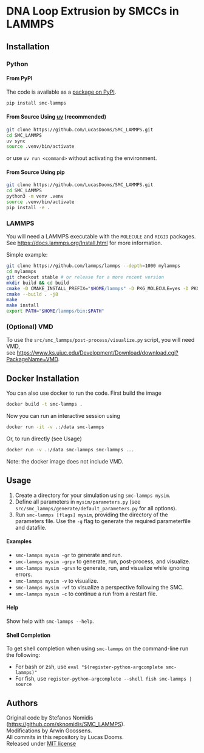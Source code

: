 # DNA Loop Extrusion by SMCCs in LAMMPS

## Installation

### Python

#### From PyPI

The code is available as a [package on PyPI](https://pypi.org/project/smc-lammps/).
```sh
pip install smc-lammps
```

#### From Source Using [uv](https://docs.astral.sh/uv/getting-started/installation/) (recommended)
```sh
git clone https://github.com/LucasDooms/SMC_LAMMPS.git
cd SMC_LAMMPS
uv sync
source .venv/bin/activate
```
or use `uv run <command>` without activating the environment.

#### From Source Using pip
```sh
git clone https://github.com/LucasDooms/SMC_LAMMPS.git
cd SMC_LAMMPS
python3 -m venv .venv
source .venv/bin/activate
pip install -e .
```

### LAMMPS

You will need a LAMMPS executable with the `MOLECULE` and `RIGID` packages.  
See https://docs.lammps.org/Install.html for more information.

Simple example:
```sh
git clone https://github.com/lammps/lammps --depth=1000 mylammps
cd mylammps
git checkout stable # or release for a more recent version
mkdir build && cd build
cmake -D CMAKE_INSTALL_PREFIX="$HOME/lammps" -D PKG_MOLECULE=yes -D PKG_RIGID=yes ../cmake
cmake --build . -j8
make
make install
export PATH="$HOME/lammps/bin:$PATH"
```

### (Optional) VMD

To use the `src/smc_lammps/post-process/visualize.py` script, you will need VMD,  
see https://www.ks.uiuc.edu/Development/Download/download.cgi?PackageName=VMD.

## Docker Installation

You can also use docker to run the code. First build the image
```sh
docker build -t smc-lammps .
```
Now you can run an interactive session using
```sh
docker run -it -v .:/data smc-lammps
```
Or, to run directly (see Usage)
```sh
docker run -v .:/data smc-lammps smc-lammps ...
```

Note: the docker image does not include VMD.

## Usage

1. Create a directory for your simulation using `smc-lammps mysim`.
2. Define all parameters in `mysim/parameters.py` (see `src/smc_lammps/generate/default_parameters.py` for all options).
3. Run `smc-lammps [flags] mysim`, providing the directory of the parameters file. Use the `-g` flag to generate the required parameterfile and datafile.

#### Examples
- `smc-lammps mysim -gr`   to generate and run.
- `smc-lammps mysim -grpv` to generate, run, post-process, and visualize.
- `smc-lammps mysim -grvn` to generate, run, and visualize while ignoring errors.
- `smc-lammps mysim -v`    to visualize.
- `smc-lammps mysim -vf`   to visualize a perspective following the SMC.
- `smc-lammps mysim -c`    to continue a run from a restart file.

#### Help
Show help with `smc-lammps --help`.

#### Shell Completion
To get shell completion when using `smc-lammps` on the command-line run the following:
 - For bash or zsh, use `eval "$(register-python-argcomplete smc-lammps)"`
 - For fish, use `register-python-argcomplete --shell fish smc-lammps | source`


## Authors

Original code by Stefanos Nomidis (https://github.com/sknomidis/SMC_LAMMPS).  
Modifications by Arwin Goossens.  
All commits in this repository by Lucas Dooms.  
Released under [MIT license](LICENSE)
